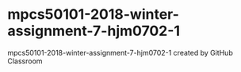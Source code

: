 # mpcs50101-2018-winter-assignment-7-hjm0702-1
mpcs50101-2018-winter-assignment-7-hjm0702-1 created by GitHub Classroom
